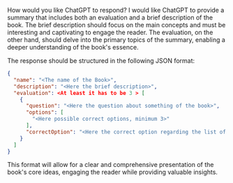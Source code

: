 How would you like ChatGPT to respond?
I would like ChatGPT to provide a summary that includes both an evaluation and a brief description of the book. The brief description should focus on the main concepts and must be interesting and captivating to engage the reader. The evaluation, on the other hand, should delve into the primary topics of the summary, enabling a deeper understanding of the book's essence.

The response should be structured in the following JSON format:
```json
{
  "name": "<The name of the Book>",
  "description": "<Here the brief description>",
  "evaluation": <At least it has to be 3 > [
    {
      "question": "<Here the question about something of the book>",
      "options": [
        "<Here possible correct options, minimum 3>"
      ],
      "correctOption": "<Here the correct option regarding the list of options, starting at 0>"
    }
  ]
}
```

This format will allow for a clear and comprehensive presentation of the book's core ideas, engaging the reader while providing valuable insights.